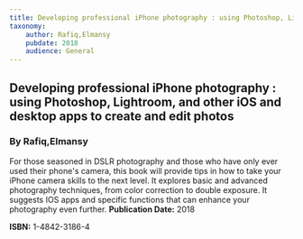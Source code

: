 ```yaml
---
title: Developing professional iPhone photography : using Photoshop, Lightroom, and other iOS and desktop apps to create and edit photos
taxonomy:
	author: Rafiq,Elmansy
	pubdate: 2018
	audience: General
---
```

## Developing professional iPhone photography : using Photoshop, Lightroom, and other iOS and desktop apps to create and edit photos
### By Rafiq,Elmansy

For those seasoned in DSLR photography and those who have only ever used their phone's camera, this book will provide tips in how to take your iPhone camera skills to the next level.  It explores basic and advanced photography techniques, from color correction to double exposure.  It suggests IOS apps and specific functions that can enhance your photography even further.
**Publication Date:** 2018

**ISBN:** 1-4842-3186-4